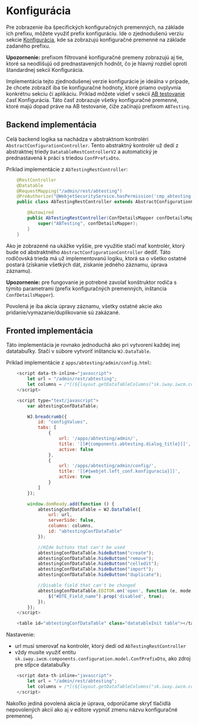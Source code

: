 # Konfigurácia

Pre zobrazenie iba špecifických konfiguračných premenných, na základe ich prefixu, môžete využiť prefix konfiguráciu. Ide o zjednodušenú verziu sekcie [Konfigurácia](../../admin/setup/configuration/README.md), kde sa zobrazujú konfiguračné premenné na základe zadaného prefixu.

**Upozornenie:** prefixom filtrované konfiguračné premeny zobrazujú aj tie, ktoré sa neodlišujú od prednastavených hodnôt, čo je hlavný rozdiel oproti štandardnej sekcií Konfigurácia.

Implementácia tejto zjednodušenej verzie konfigurácie je ideálna v prípade, že chcete zobraziť iba tie konfiguračné hodnoty, ktoré priamo ovplyvnia konkrétnu sekciu či aplikáciu. Príklad môžete vidieť v sekcií [AB testovanie](../../redactor/apps/abtesting/abtesting.md) časť Konfigurácia. Táto časť zobrazuje všetky konfiguračné premenné, ktoré majú dopad práve na AB testovanie, čiže začínajú prefixom ``ABTesting``.

## Backend implementácia

Celá backend logika sa nachádza v abstraktnom kontroléri ```AbstractConfigurationController```.  Tento abstraktný kontrolér už dedí z abstraktnej triedy ```DatatableRestControllerV2``` a automatický je prednastavená k práci s triedou ```ConfPrefixDto```.

Príklad implementácie z ``AbTestingRestController``:
```java
    @RestController
    @Datatable
    @RequestMapping("/admin/rest/abtesting")
    @PreAuthorize("@WebjetSecurityService.hasPermission('cmp_abtesting')")
    public class AbTestingRestController extends AbstractConfigurationController {

        @Autowired
        public AbTestingRestController(ConfDetailsMapper confDetailsMapper) {
            super("ABTesting", confDetailsMapper);
        }
    }
```

Ako je zobrazené na ukážke vyššie, pre využitie stačí mať kontrolér, ktorý bude od abstraktného ```AbstractConfigurationController``` dediť. Táto rodičovská trieda má už implementovanú logiku, ktorá sa o všetko ostatné postará (získanie všetkých dát, získanie jedného záznamu, úprava záznamu).

**Upozornenie:** pre fungovanie je potrebné zavolať konštruktor rodiča s týmito parametrami (prefix konfiguračných premenných, inštancia ``ConfDetailsMapper``).

Povolená je iba akcia úpravy záznamu, všetky ostatné akcie ako pridanie/vymazanie/duplikovanie sú zakázané.

## Fronted implementácia

Táto implementácia je rovnako jednoduchá ako pri vytvorení každej inej datatabuľky. Stačí v súbore vytvoriť inštanciu ``WJ.DataTable``.

Príklad implementácie z ``apps/abtesting/admin/config.html``:

```javascript
    <script data-th-inline="javascript">
        let url = "/admin/rest/abtesting";
        let columns = /*[(${layout.getDataTableColumns("sk.iway.iwcm.components.configuration.model.ConfPrefixDto")})]*/ '';
    </script>

    <script type="text/javascript">
        var abtestingConfDataTable;

        WJ.breadcrumb({
            id: "configValues",
            tabs: [
                {
                    url: '/apps/abtesting/admin/',
                    title: '[[#{components.abtesting.dialog_title}]]',
                    active: false
                },
                {
                    url: '/apps/abtesting/admin/config/',
                    title: '[[#{webjet.left_conf.konfiguracia}]]',
                    active: true
                }
            ]
        });

        window.domReady.add(function () {
            abtestingConfDataTable = WJ.DataTable({
                url: url,
                serverSide: false,
                columns: columns,
                id: "abtestingConfDataTable"
            });

            //HIde buttons that can't be used
            abtestingConfDataTable.hideButton("create");
            abtestingConfDataTable.hideButton("remove");
            abtestingConfDataTable.hideButton("celledit");
            abtestingConfDataTable.hideButton("import");
            abtestingConfDataTable.hideButton("duplicate");

            //Disable field that can't be changed
            abtestingConfDataTable.EDITOR.on('open', function (e, mode, action) {
                $("#DTE_Field_name").prop('disabled', true);
            });
        });
    </script>

    <table id="abtestingConfDataTable" class="datatableInit table"></table>
```

Nastavenie:

- url musí smerovať na kontrolér, ktorý dedí od ``AbTestingRestController``
- vždy musíte využiť entitu ``sk.iway.iwcm.components.configuration.model.ConfPrefixDto``, ako zdroj pre stĺpce datatabuľky

```javascript
    <script data-th-inline="javascript">
        let url = "/admin/rest/abtesting";
        let columns = /*[(${layout.getDataTableColumns("sk.iway.iwcm.components.configuration.model.ConfPrefixDto")})]*/ '';
    </script>
```

Nakoľko jediná povolená akcia je úprava, odporúčame skryť tlačidlá nepovolených akcií ako aj v editore vypnúť zmenu názvu konfiguračné premennej.